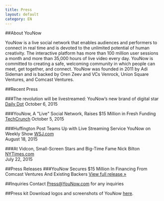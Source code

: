 ```yaml
---
title: Press
layout: default
category: EN
---
```

##About YouNow

YouNow is a live social network that enables audiences and performers to connect in real time and is devoted to the unlimited potential of human creativity. The interactive platform has more than 100 million user sessions a month and more than 35,000 hours of live video every day. YouNow is committed to creating a safe, welcoming community in which people can meet, get together, and connect. YouNow was founded in 2011 by Adi Sideman and is backed by Oren Zeev and VCs Venrock, Union Square Ventures, and Comcast Ventures. 


##Recent Press

###The revolution will be livestreamed: YouNow’s new brand of digital star
[Daily Dot](http://www.dailydot.com/entertainment/younow-livestreaming-platform/)
October 6, 2015

###YouNow, A "Live" Social Network, Raises $15 Million in Fresh Funding
[TechCrunch](http://techcrunch.com/2015/10/05/younow-a-live-social-network-raises-15-million-in-fresh-funding/)
October 5, 2015

###Huffington Post Teams Up with Live Streaming Service YouNow on Weekly Show
[WSJ.com](http://blogs.wsj.com/cmo/2015/08/18/huffington-post-teams-up-with-live-streaming-service-younow-on-weekly-show/)  
August 18, 2015  

###At Vidcon, Small-Screen Stars and Big-Time Fame
Nick Bilton   
[NYTimes.com](http://www.nytimes.com/2015/07/23/style/at-vidcon-small-screen-stars-and-big-time-fame.html?partner=rss&emc=rss&_r=2)  
July 22, 2015  

##Press Releases
###YouNow Secures $15 Million In Financing From Comcast Ventures And Existing Backers
[View full release &raquo;](http://www.prnewswire.com/news-releases/younow-secures-15-million-in-financing-from-comcast-ventures-and-existing-backers-300153842.html)


##Inquiries
Contact [Press@YouNow.com](mailto:Press@YouNow.com) for any inquiries


##Press kit
Download logos and screenshots of YouNow [here](https://younowinc.box.com/s/r24zbpn3sg2etcljqi6eaop53opyj80p).


